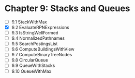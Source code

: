 # Chapter 9: Stacks and Queues

- [ ] 9.1 StackWithMax
- [x] 9.2 EvaluateRPNExpressions
- [ ] 9.3 IsStringWellFormed
- [ ] 9.4 NormalizedPathnames
- [ ] 9.5 SearchPostingsList
- [ ] 9.6 ComputeBuildingsWithView
- [ ] 9.7 ComputeBinaryTreeNodes
- [ ] 9.8 CircularQueue
- [ ] 9.9 QueueWithStacks
- [ ] 9.10 QueueWithMax